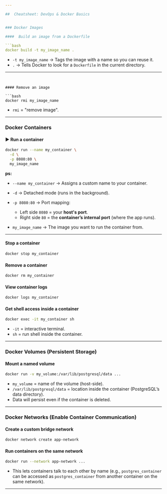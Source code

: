 ```yaml
---

##  Cheatsheet: DevOps & Docker Basics 


### Docker Images

####  Build an image from a Dockerfile

```bash
docker build -t my_image_name .
```

* `-t my_image_name` → Tags the image with a name so you can reuse it.
* `.` → Tells Docker to look for a `Dockerfile` in the current directory.

---
```


#### Remove an image

```bash
docker rmi my_image_name
```

- `rmi` = "remove image".

---

### Docker Containers

#### ▶ Run a container

```bash
docker run --name my_container \
  -d \
  -p 8080:80 \
  my_image_name
```

**ps:**

- `--name my_container` → Assigns a custom name to your container.
- `-d` → Detached mode (runs in the background).
- `-p 8080:80` → Port mapping:

  - Left side `8080` = your **host's port**.
  - Right side `80` = the **container’s internal port** (where the app runs).

- `my_image_name` → The image you want to run the container from.

---

#### Stop a container

```bash
docker stop my_container
```

#### Remove a container

```bash
docker rm my_container
```

#### View container logs

```bash
docker logs my_container
```

#### Get shell access inside a container

```bash
docker exec -it my_container sh
```

- `-it` = interactive terminal.
- `sh` = run shell inside the container.

---

### Docker Volumes (Persistent Storage)

####  Mount a named volume

```bash
docker run -v my_volume:/var/lib/postgresql/data ...
```

- `my_volume` = name of the volume (host-side).
- `/var/lib/postgresql/data` = location inside the container (PostgreSQL’s data directory).
- Data will persist even if the container is deleted.

---

###  Docker Networks (Enable Container Communication)

####  Create a custom bridge network

```bash
docker network create app-network
```

####  Run containers on the same network

```bash
docker run --network app-network ...
```

- This lets containers talk to each other by name (e.g., `postgres_container` can be accessed as `postgres_container` from another container on the same network).

---
